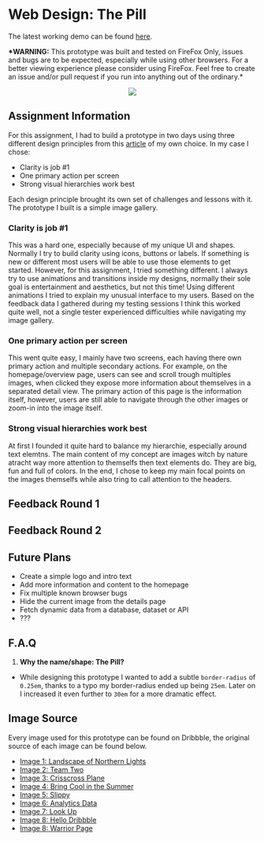 # Web Design: The Pill

The latest working demo can be found [here](https://jamerrone.github.io/web-design/dist/index.html).

**\*WARNING:** This prototype was built and tested on FireFox Only, issues and bugs are to be expected, especially while using other browsers. For a better viewing experience please consider using FireFox. Feel free to create an issue and/or pull request if you run into anything out of the ordinary.\*

<p align="center">
  <img src="./cover.gif"/>
</p>

## Assignment Information

For this assignment, I had to build a prototype in two days using three different design principles from this [article](http://bokardo.com/principles-of-user-interface-design/) of my own choice. In my case I chose:

* Clarity is job #1
* One primary action per screen
* Strong visual hierarchies work best

Each design principle brought its own set of challenges and lessons with it. The prototype I built is a simple image gallery.

### Clarity is job #1

This was a hard one, especially because of my unique UI and shapes. Normally I try to build clarity using icons, buttons or labels. If something is new or different most users will be able to use those elements to get started. However, for this assignment, I tried something different. I always try to use animations and transitions inside my designs, normally their sole goal is entertainment and aesthetics, but not this time! Using different animations I tried to explain my unusual interface to my users. Based on the feedback data I gathered during my testing sessions I think this worked quite well, not a single tester experienced difficulties while navigating my image gallery.

### One primary action per screen

This went quite easy, I mainly have two screens, each having there own primary action and multiple secondary actions. For example, on the homepage/overview page, users can see and scroll trough multiples images, when clicked they expose more information about themselves in a separated detail view. The primary action of this page is the information itself, however, users are still able to navigate through the other images or zoom-in into the image itself.

### Strong visual hierarchies work best

At first I founded it quite hard to balance my hierarchie, especially around text elemtns. The main content of my concept are images witch by nature atracht way more attention to themselfs then text elements do. They are big, fun and full of colors. In the end, I chose to keep my main focal points on the images themselfs while also tring to call attention to the headers.

## Feedback Round 1

## Feedback Round 2

## Future Plans

* Create a simple logo and intro text
* Add more information and content to the homepage
* Fix multiple known browser bugs
* Hide the current image from the details page
* Fetch dynamic data from a database, dataset or API
* ???

## F.A.Q

1.  **Why the name/shape: The Pill?**

* While designing this prototype I wanted to add a subtle `border-radius` of `0.25em`, thanks to a typo my border-radius ended up being `25em`. Later on I increased it even further to `30em` for a more dramatic effect.

## Image Source

Every image used for this prototype can be found on Dribbble, the original source of each image can be found below.

* [Image 1: Landscape of Northern Lights](https://dribbble.com/shots/4445673-Landscape-of-Northern-Lights)
* [Image 2: Team Two](https://dribbble.com/shots/4448926-Team-two)
* [Image 3: Crisscross Plane](https://dribbble.com/shots/4447459-Crisscross-Plane)
* [Image 4: Bring Cool in the Summer](https://dribbble.com/shots/4448757-Bring-cool-in-the-summer)
* [Image 5: Slippy](https://dribbble.com/shots/4447193-Slippy)
* [Image 6: Analytics Data](https://dribbble.com/shots/4449252-Analytics-Data)
* [Image 7: Look Up](https://dribbble.com/shots/4448800-Look-up)
* [Image 8: Hello Dribbble](https://dribbble.com/shots/4448351-Hello-Dribbble)
* [Image 8: Warrior Page](https://dribbble.com/shots/4448623-Warrior-Page)
